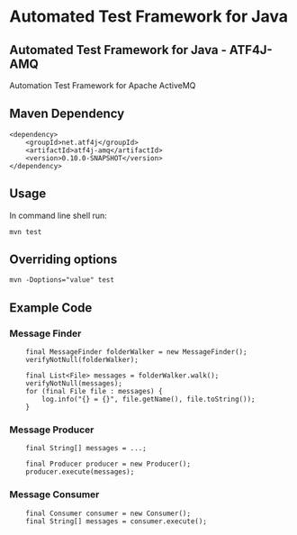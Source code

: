 # Automated Test Framework for Java

## Automated Test Framework for Java - ATF4J-AMQ

Automation Test Framework for Apache ActiveMQ

## Maven Dependency

	<dependency>
		<groupId>net.atf4j</groupId>
		<artifactId>atf4j-amq</artifactId>
		<version>0.10.0-SNAPSHOT</version>
	</dependency>

## Usage

In command line shell run:

    mvn test

## Overriding options

    mvn -Doptions="value" test

## Example Code
### Message Finder

        final MessageFinder folderWalker = new MessageFinder();
        verifyNotNull(folderWalker);

        final List<File> messages = folderWalker.walk();
        verifyNotNull(messages);
        for (final File file : messages) {
            log.info("{} = {}", file.getName(), file.toString());
        }

### Message Producer

        final String[] messages = ...;

        final Producer producer = new Producer();
        producer.execute(messages);

### Message Consumer

        final Consumer consumer = new Consumer();
        final String[] messages = consumer.execute();
 
